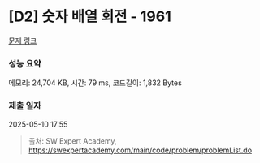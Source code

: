 # [D2] 숫자 배열 회전 - 1961 

[문제 링크](https://swexpertacademy.com/main/code/problem/problemDetail.do?contestProbId=AV5Pq-OKAVYDFAUq) 

### 성능 요약

메모리: 24,704 KB, 시간: 79 ms, 코드길이: 1,832 Bytes

### 제출 일자

2025-05-10 17:55



> 출처: SW Expert Academy, https://swexpertacademy.com/main/code/problem/problemList.do